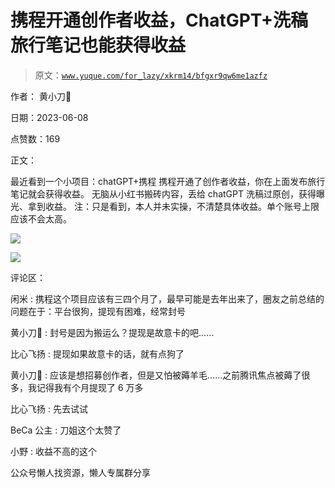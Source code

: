 # 携程开通创作者收益，ChatGPT+洗稿旅行笔记也能获得收益

> 原文：[`www.yuque.com/for_lazy/xkrm14/bfgxr9qw6me1azfz`](https://www.yuque.com/for_lazy/xkrm14/bfgxr9qw6me1azfz)



作者： 黄小刀🔪



日期：2023-06-08



点赞数：169



正文：



最近看到一个小项目：chatGPT+携程 携程开通了创作者收益，你在上面发布旅行笔记就会获得收益。 无脑从小红书搬砖内容，丢给 chatGPT 洗稿过原创，获得曝光、拿到收益。 注：只是看到，本人并未实操，不清楚具体收益。单个账号上限应该不会太高。



![](img/bf7e537a29f64419c034ea266963f3b0.png)  

![](img/c5f5e55ecacf4b58a61d6dce676c8174.png)  

评论区：



闲米 : 携程这个项目应该有三四个月了，最早可能是去年出来了，圈友之前总结的问题在于：平台很狗，提现有困难，经常封号



黄小刀🔪 : 封号是因为搬运么？提现是故意卡的吧……



比心飞扬 : 提现如果故意卡的话，就有点狗了



黄小刀🔪 : 应该是想招募创作者，但是又怕被薅羊毛……之前腾讯焦点被薅了很多，我记得我有个月提现了 6 万多



比心飞扬 : 先去试试



BeCa 公主 : 刀姐这个太赞了



小野 : 收益不高的这个



公众号懒人找资源，懒人专属群分享

